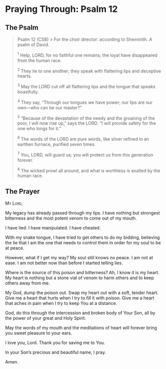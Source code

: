 # Praying Through: Psalm 12

## The Psalm

>Psalm 12 (CSB)  >
><sup></sup> For the choir director: according to Sheminith. A psalm of David. 
>
><sup>1</sup> Help, LORD, for no faithful one remains; the loyal have disappeared from the human race. 
>
><sup>2</sup> They lie to one another; they speak with flattering lips and deceptive hearts. 
>
><sup>3</sup> May the LORD cut off all flattering lips and the tongue that speaks boastfully. 
>
><sup>4</sup> They say, “Through our tongues we have power; our lips are our own—who can be our master?” 
>
><sup>5</sup> “Because of the devastation of the needy and the groaning of the poor, I will now rise up,” says the LORD. “I will provide safety for the one who longs for it.” 
>
><sup>6</sup> The words of the LORD are pure words, like silver refined in an earthen furnace, purified seven times. 
>
><sup>7</sup> You, LORD, will guard us; you will protect us from this generation forever. 
>
><sup>8</sup> The wicked prowl all around, and what is worthless is exalted by the human race.

## The Prayer

<div style="font-variant: small-caps;">
  My Lord,
</div>


My legacy has already passed through my lips. I have nothing but strongest bitterness and the most potent venom to come out of my mouth.

I have lied. I have manipulated. I have cheated.

With my snake tongue, I have tried to get others to do my bidding, believing the lie that I am the one that needs to control them in order for my soul to be at peace.

However, what if I get my way? My soul still knows no peace. I am not at ease. I am not better now than before I started telling lies.

Where is the source of this poison and bitterness? Ah, I know it is my heart. My heart is nothing but a stone vial of venom to harm others and to keep others away from me.

My God, dump the poison out. Swap my heart out with a soft, tender heart. Give me a heart that hurts when I try to fill it with poison. Give me a heart that aches in pain when I try to keep You at a distance.

God, do this through the intercession and broken body of Your Son, all by the power of your great and Holy Spirit.

May the words of my mouth and the meditations of heart will forever bring you sweet pleasure to your ears.

I love you, Lord. Thank you for saving me to You.

In your Son’s precious and beautiful name, I pray.

Amen.

